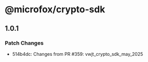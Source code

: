 # @microfox/crypto-sdk

## 1.0.1

### Patch Changes

- 514b4dc: Changes from PR #359: vwjt_crypto_sdk_may_2025
